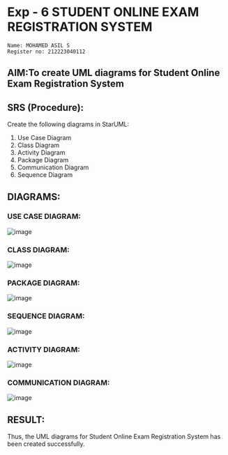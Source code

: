 # Exp - 6 STUDENT ONLINE EXAM REGISTRATION SYSTEM

```
Name: MOHAMED ASIL S
Register no: 212223040112

```
## AIM:To create UML diagrams for Student Online Exam Registration System

## SRS (Procedure):

Create the following diagrams in StarUML:
1) Use Case Diagram
2) Class Diagram
3) Activity Diagram
4) Package Diagram
5) Communication Diagram
6) Sequence Diagram


## DIAGRAMS:
### USE CASE DIAGRAM:
![image](https://github.com/user-attachments/assets/eca52358-c8ad-4075-8db3-bc04634f958e)
### CLASS DIAGRAM:
![image](https://github.com/user-attachments/assets/e4dddf87-a1be-4bfe-8b9e-bad491d676ac)
### PACKAGE DIAGRAM:
![image](https://github.com/user-attachments/assets/af4e8cae-4624-4084-8cc8-812cb45be4ad)
### SEQUENCE DIAGRAM:
![image](https://github.com/user-attachments/assets/582648e5-bcde-4217-9fe7-7cc3d70ff5b4)
### ACTIVITY DIAGRAM:
![image](https://github.com/user-attachments/assets/80bf454f-d559-469c-a462-99721f1dc4d1)

### COMMUNICATION DIAGRAM:
![image](https://github.com/user-attachments/assets/031a937a-9c45-4cb8-8415-2ac2b6a6f1b8)


## RESULT:
Thus, the UML diagrams for Student Online Exam Registration System has been created successfully.

